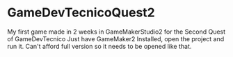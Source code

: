 # GameDevTecnicoQuest2
My first game made in 2 weeks in GameMakerStudio2 for the Second Quest of GameDevTecnico
Just have GameMaker2 Installed, open the project and run it. Can't afford full version so it needs to be opened like that.
